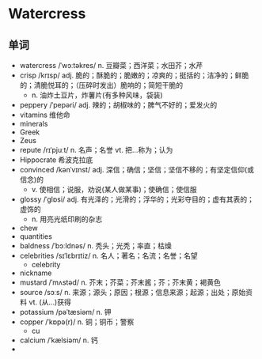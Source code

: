 # Watercress

## 单词
- watercress /ˈwɔːtəkres/ n. 豆瓣菜；西洋菜；水田芥；水芹
- crisp /krɪsp/ adj. 脆的；酥脆的；脆嫩的；凉爽的；挺括的；洁净的；鲜脆的；清脆悦耳的；（压碎时发出）脆响的；简短干脆的
  - n. 油炸土豆片，炸薯片(有多种风味，袋装)
- peppery /ˈpepəri/ adj. 辣的；胡椒味的；脾气不好的；爱发火的
- vitamins 维他命
- minerals
- Greek
- Zeus
- repute /rɪˈpjuːt/ n. 名声；名誉 vt. 把…称为；认为
- Hippocrate 希波克拉底
- convinced /kənˈvɪnst/ adj. 深信；确信；坚信；坚信不移的；有坚定信仰(或信念)的
  - v. 使相信；说服，劝说(某人做某事)；使确信；使信服
- glossy /ˈɡlɒsi/ adj. 有光泽的；光滑的；浮华的；光彩夺目的；虚有其表的；虚饰的
  - n. 用亮光纸印刷的杂志
- chew
- quantities
- baldness /ˈbɔːldnəs/ n. 秃头；光秃；率直；枯燥
- celebrities /sɪˈlɛbrɪtiz/ n. 名人；著名；名流；名誉；名望
  - celebrity
- nickname
- mustard /ˈmʌstəd/ n. 芥末；芥菜；芥末酱；芥；芥末黄；褐黄色
- source /sɔːs/ n. 来源；源头；原因；根源；信息来源；起源；出处；原始资料  vt. (从…)获得
- potassium /pəˈtæsiəm/ n. 钾
- copper /ˈkɒpə(r)/ n. 铜；铜币；警察
  - cu 
- calcium /ˈkælsiəm/ n. 钙
- 
